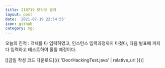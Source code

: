 ```yaml
---
title: 210719 모각코 결과
layout: post
date: '2021-07-19 22:54:55'
icon: github
category: mgc
---
```


오늘의 진척 :  객체를 다 입력하였고, 인스턴스 입력과정까지 마쳤다, 다음 발표때 까지 다 입력하고 테스트하여 올릴 예정이다.

[[금일 작성 코드 다운로드]({{ 'DoorHackingTest.java' | relative_url }})]
